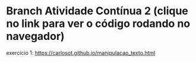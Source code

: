 # Branch Atividade Contínua 2 (clique no link para ver o código rodando no navegador)

exercício 1:
https://carlosot.github.io/manipulacao_texto.html

